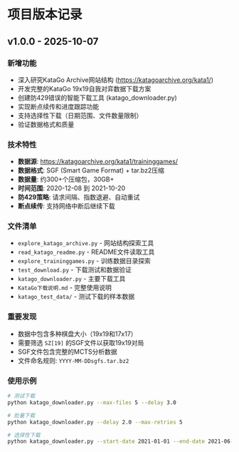 # 项目版本记录

## v1.0.0 - 2025-10-07

### 新增功能
- 深入研究KataGo Archive网站结构 (https://katagoarchive.org/kata1/)
- 开发完整的KataGo 19x19自我对弈数据下载方案
- 创建防429错误的智能下载工具 (katago_downloader.py)
- 实现断点续传和进度跟踪功能
- 支持选择性下载（日期范围、文件数量限制）
- 验证数据格式和质量

### 技术特性
- **数据源**: https://katagoarchive.org/kata1/traininggames/
- **数据格式**: SGF (Smart Game Format) + tar.bz2压缩
- **数据量**: 约300+个压缩包，30GB+
- **时间范围**: 2020-12-08 到 2021-10-20
- **防429策略**: 请求间隔、指数退避、自动重试
- **断点续传**: 支持网络中断后继续下载

### 文件清单
- `explore_katago_archive.py` - 网站结构探索工具
- `read_katago_readme.py` - README文件读取工具
- `explore_traininggames.py` - 训练数据目录探索
- `test_download.py` - 下载测试和数据验证
- `katago_downloader.py` - 主要下载工具
- `KataGo下载说明.md` - 完整使用说明
- `katago_test_data/` - 测试下载的样本数据

### 重要发现
- 数据中包含多种棋盘大小（19x19和17x17）
- 需要筛选 `SZ[19]` 的SGF文件以获取19x19对局
- SGF文件包含完整的MCTS分析数据
- 文件命名规则: `YYYY-MM-DDsgfs.tar.bz2`

### 使用示例
```bash
# 测试下载
python katago_downloader.py --max-files 5 --delay 3.0

# 批量下载
python katago_downloader.py --delay 2.0 --max-retries 5

# 选择性下载
python katago_downloader.py --start-date 2021-01-01 --end-date 2021-06-30
```